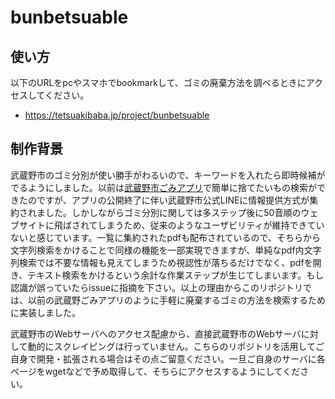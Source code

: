 # bunbetsuable

## 使い方
以下のURLをpcやスマホでbookmarkして、ゴミの廃棄方法を調べるときにアクセスしてください。
  * https://tetsuakibaba.jp/project/bunbetsuable

## 制作背景
武蔵野市のゴミ分別が使い勝手がわるいので、キーワードを入れたら即時候補がでるようにしました。以前は<a href="http://www.city.musashino.lg.jp/kurashi_guide/gomi_kankyou_eisei/gomi_dashikata/1004783.html" target="_blank">武蔵野市ごみアプリ</a>で簡単に捨てたいもの検索ができたのですが、アプリの公開終了に伴い武蔵野市公式LINEに情報提供方式が集約されました。しかしながらゴミ分別に関しては多ステップ後に50音順のウェブサイトに飛ばされてしまうため、従来のようなユーザビリティが維持できていないと感じています。一覧に集約されたpdfも配布されているので、そちらから文字列検索をかけることで同様の機能を一部実現できますが、単純なpdf内文字列検索では不要な情報も見えてしまうため視認性が落ちるだけでなく、pdfを開き、テキスト検索をかけるという余計な作業ステップが生じてしまいます。もし認識が誤っていたらissueに指摘を下さい。以上の理由からこのリポジトリでは、以前の武蔵野ごみアプリのように手軽に廃棄するゴミの方法を検索するために実装しました。

武蔵野市のWebサーバへのアクセス配慮から、直接武蔵野市のWebサーバに対して動的にスクレイピングは行っていません。こちらのリポジトリを活用してご自身で開発・拡張される場合はその点ご留意ください。一旦ご自身のサーバに各ページをwgetなどで予め取得して、そちらにアクセスするようにしてください。